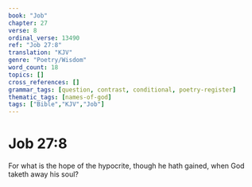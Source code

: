 ```yaml
---
book: "Job"
chapter: 27
verse: 8
ordinal_verse: 13490
ref: "Job 27:8"
translation: "KJV"
genre: "Poetry/Wisdom"
word_count: 18
topics: []
cross_references: []
grammar_tags: [question, contrast, conditional, poetry-register]
thematic_tags: [names-of-god]
tags: ["Bible","KJV","Job"]
---
```


# Job 27:8

For what is the hope of the hypocrite, though he hath gained, when God taketh away his soul?
